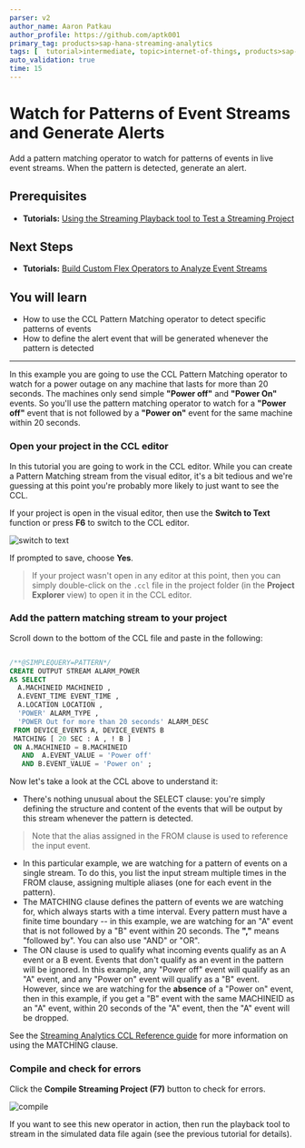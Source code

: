```yaml
---
parser: v2
author_name: Aaron Patkau
author_profile: https://github.com/aptk001
primary_tag: products>sap-hana-streaming-analytics
tags: [  tutorial>intermediate, topic>internet-of-things, products>sap-hana-streaming-analytics, products>sap-hana\,-express-edition   ]
auto_validation: true
time: 15
---
```

# Watch for Patterns of Event Streams and Generate Alerts
<!-- description --> Add a pattern matching operator to watch for patterns of events in live event streams. When the pattern is detected, generate an alert.

## Prerequisites
 - **Tutorials:** [Using the Streaming Playback tool to Test a Streaming Project](https://developers.sap.com/tutorials/sds-event-stream-playback.html)

## Next Steps
 - **Tutorials:** [Build Custom Flex Operators to Analyze Event Streams](https://developers.sap.com/tutorials/sds-custom-flex-operators.html)

## You will learn  
- How to use the CCL Pattern Matching operator to detect specific patterns of events
- How to define the alert event that will be generated whenever the pattern is detected

---
In this example you are going to use the CCL Pattern Matching operator to watch for a power outage on any machine that lasts for more than 20 seconds.  The machines only send simple **"Power off"** and **"Power On"** events.  So you'll use the pattern matching operator to watch for a **"Power off"** event that is not followed by a **"Power on"** event for the same machine within 20 seconds.

### Open your project in the CCL editor


In this tutorial you are going to work in the CCL editor. While you can create a Pattern Matching stream from the visual editor, it's a bit tedious and we're guessing at this point you're probably more likely to just want to see the CCL.

If your project is open in the visual editor, then use the **Switch to Text** function or press **F6** to switch to the CCL editor.

![switch to text](6-switchtotext.png)

If prompted to save, choose **Yes**.

> If your project wasn't open in any editor at this point, then you can simply double-click on the `.ccl` file in the project folder (in the **Project Explorer** view) to open it in the CCL editor.


### Add the pattern matching stream to your project


Scroll down to the bottom of the CCL file and paste in the following:

```sql

/**@SIMPLEQUERY=PATTERN*/
CREATE OUTPUT STREAM ALARM_POWER
AS SELECT
  A.MACHINEID MACHINEID ,
  A.EVENT_TIME EVENT_TIME ,
  A.LOCATION LOCATION ,
  'POWER' ALARM_TYPE ,
  'POWER Out for more than 20 seconds' ALARM_DESC
 FROM DEVICE_EVENTS A, DEVICE_EVENTS B
 MATCHING [ 20 SEC : A , ! B ]
 ON A.MACHINEID = B.MACHINEID
   AND 	A.EVENT_VALUE = 'Power off'
   AND B.EVENT_VALUE = 'Power on' ;
```

Now let's take a look at the CCL above to understand it:

- There's nothing unusual about the SELECT clause:  you're simply defining the structure and content of the events that will be output by this stream whenever the pattern is detected.
> Note that the alias assigned in the FROM clause is used to reference the input event.

- In this particular example, we are watching for a pattern of events on a single stream. To do this, you list the input stream multiple times in the FROM clause, assigning multiple aliases (one for each event in the pattern).
- The MATCHING clause defines the pattern of events we are watching for, which always starts with a time interval. Every pattern must have a finite time boundary -- in this example, we are watching for an "A" event that is not followed by a "B" event within 20 seconds. The **","** means "followed by". You can also use "AND" or "OR".
- The ON clause is used to qualify what incoming events qualify as an A event or a B event.  Events that don't qualify as an event in the pattern will be ignored. In this example,  any "Power off" event will qualify as an "A" event, and any "Power on" event will qualify as a "B" event. However, since we are watching for the **absence** of a "Power on" event,  then in this example, if you get a "B" event with the same MACHINEID as an "A" event, within 20 seconds of the "A" event, then the "A" event will be dropped.

See the [Streaming Analytics CCL Reference guide](https://help.sap.com/viewer/608c361a786e4ec485224c890cbf1617/2.0.03/en-US/e7965d0d6f0f10149842b86fff8f915b.html) for more information on using the MATCHING clause.


### Compile and check for errors


Click the **Compile Streaming Project (F7)** button to check for errors.

![compile](20-compile.png)

If you want to see this new operator in action, then run the playback tool to stream in the simulated data file again (see the previous tutorial for details).


